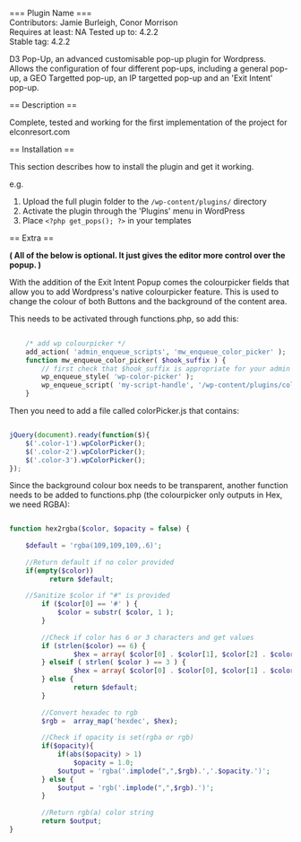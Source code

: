 === Plugin Name ===  
Contributors: Jamie Burleigh, Conor Morrison  
Requires at least: NA
Tested up to: 4.2.2  
Stable tag: 4.2.2 

D3 Pop-Up, an advanced customisable pop-up plugin for Wordpress. Allows the configuration of four different pop-ups, including a general pop-up, a GEO Targetted pop-up, an IP targetted pop-up and an 'Exit Intent' pop-up.

== Description ==

Complete, tested and working for the first implementation of the project for elconresort.com

== Installation ==

This section describes how to install the plugin and get it working.

e.g.

1. Upload the full plugin folder to the `/wp-content/plugins/` directory
1. Activate the plugin through the 'Plugins' menu in WordPress
1. Place `<?php get_pops(); ?>` in your templates

== Extra ==

**( All of the below is optional. It just gives the editor more control over the popup. )**

With the addition of the Exit Intent Popup comes the colourpicker fields that allow you to add Wordpress's native colourpicker feature. This is used to change the colour of both Buttons and the background of the content area.

This needs to be activated through functions.php, so add this:
```php
	
	/* add wp colourpicker */
	add_action( 'admin_enqueue_scripts', 'mw_enqueue_color_picker' );
	function mw_enqueue_color_picker( $hook_suffix ) {
	    // first check that $hook_suffix is appropriate for your admin page
	    wp_enqueue_style( 'wp-color-picker' );
	    wp_enqueue_script( 'my-script-handle', '/wp-content/plugins/colorPicker.js', array( 'wp-color-picker' ), false, true );
	}

```

Then you need to add a file called colorPicker.js that contains:
```javascript

jQuery(document).ready(function($){
    $('.color-1').wpColorPicker();
    $('.color-2').wpColorPicker();
    $('.color-3').wpColorPicker();
});

```

Since the background colour box needs to be transparent, another function needs to be added to functions.php (the colourpicker only outputs in Hex, we need RGBA):
```php

function hex2rgba($color, $opacity = false) {
 
	$default = 'rgba(109,109,109,.6)';
 
	//Return default if no color provided
	if(empty($color))
          return $default; 
 
	//Sanitize $color if "#" is provided 
        if ($color[0] == '#' ) {
        	$color = substr( $color, 1 );
        }
 
        //Check if color has 6 or 3 characters and get values
        if (strlen($color) == 6) {
                $hex = array( $color[0] . $color[1], $color[2] . $color[3], $color[4] . $color[5] );
        } elseif ( strlen( $color ) == 3 ) {
                $hex = array( $color[0] . $color[0], $color[1] . $color[1], $color[2] . $color[2] );
        } else {
                return $default;
        }
 
        //Convert hexadec to rgb
        $rgb =  array_map('hexdec', $hex);
 
        //Check if opacity is set(rgba or rgb)
        if($opacity){
        	if(abs($opacity) > 1)
        		$opacity = 1.0;
        	$output = 'rgba('.implode(",",$rgb).','.$opacity.')';
        } else {
        	$output = 'rgb('.implode(",",$rgb).')';
        }
 
        //Return rgb(a) color string
        return $output;
}

```